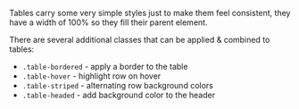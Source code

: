 

Tables carry some very simple styles just to make them feel consistent, they have a width of 100% so they fill their parent element.

There are several additional classes that can be applied & combined to tables:

- `.table-bordered` - apply a border to the table
- `.table-hover` - highlight row on hover
- `.table-striped` - alternating row background colors
- `.table-headed` - add background color to the header
